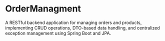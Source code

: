 # OrderManagment
A RESTful backend application for managing orders and products, implementing CRUD operations, DTO-based data handling, and centralized exception management using Spring Boot and JPA.
